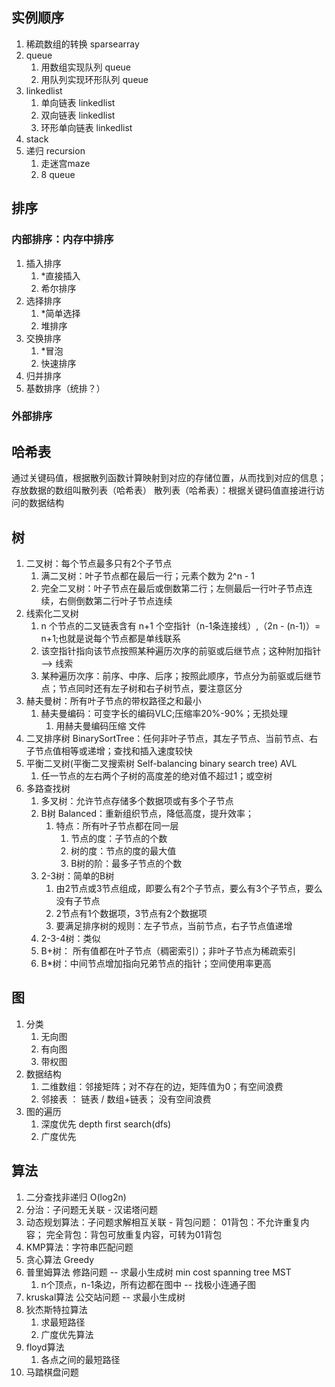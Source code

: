 ## 实例顺序
1. 稀疏数组的转换 sparsearray
2. queue
   1. 用数组实现队列 queue
   2. 用队列实现环形队列 queue
3. linkedlist
   1. 单向链表 linkedlist
   2. 双向链表 linkedlist
   3. 环形单向链表 linkedlist
4. stack
5. 递归 recursion
   1. 走迷宫maze
   2. 8 queue
## 排序
### 内部排序：内存中排序
1. 插入排序
   1. *直接插入
   2. 希尔排序
2. 选择排序
   1. *简单选择
   2. 堆排序
3. 交换排序
   1. *冒泡
   2. 快速排序
4. 归并排序
5. 基数排序（统排？）
### 外部排序

## 哈希表
通过关键码值，根据散列函数计算映射到对应的存储位置，从而找到对应的信息；存放数据的数组叫散列表（哈希表）
散列表（哈希表）：根据关键码值直接进行访问的数据结构

## 树
1. 二叉树：每个节点最多只有2个子节点
   1. 满二叉树：叶子节点都在最后一行；元素个数为 2^n - 1
   2. 完全二叉树：叶子节点在最后或倒数第二行；左侧最后一行叶子节点连续，右侧倒数第二行叶子节点连续
2. 线索化二叉树
   1. n 个节点的二叉链表含有 n+1 个空指针（n-1条连接线）,（2n - (n-1)）= n+1;也就是说每个节点都是单线联系
   2. 该空指针指向该节点按照某种遍历次序的前驱或后继节点；这种附加指针 --> 线索
   3. 某种遍历次序：前序、中序、后序；按照此顺序，节点分为前驱或后继节点；节点同时还有左子树和右子树节点，要注意区分
3. 赫夫曼树：所有叶子节点的带权路径之和最小
   1. 赫夫曼编码：可变字长的编码VLC;压缩率20%-90%；无损处理
      1. 用赫夫曼编码压缩 文件
4. 二叉排序树 BinarySortTree：任何非叶子节点，其左子节点、当前节点、右子节点值相等或递增；查找和插入速度较快
5. 平衡二叉树(平衡二叉搜索树 Self-balancing binary search tree) AVL
   1. 任一节点的左右两个子树的高度差的绝对值不超过1；或空树
6. 多路查找树
   1. 多叉树：允许节点存储多个数据项或有多个子节点
   2. B树 Balanced：重新组织节点，降低高度，提升效率；
      1. 特点：所有叶子节点都在同一层
         1. 节点的度：子节点的个数
         2. 树的度：节点的度的最大值
         3. B树的阶：最多子节点的个数
   3. 2-3树：简单的B树
      1. 由2节点或3节点组成，即要么有2个子节点，要么有3个子节点，要么没有子节点
      2. 2节点有1个数据项，3节点有2个数据项
      3. 要满足排序树的规则：左子节点，当前节点，右子节点值递增
   4. 2-3-4树：类似
   5. B+树： 所有值都在叶子节点（稠密索引）；非叶子节点为稀疏索引
   6. B*树：中间节点增加指向兄弟节点的指针；空间使用率更高
## 图
1. 分类
   1. 无向图
   2. 有向图
   3. 带权图
2. 数据结构
   1. 二维数组：邻接矩阵；对不存在的边，矩阵值为0；有空间浪费
   2. 邻接表 ： 链表 / 数组+链表； 没有空间浪费
3. 图的遍历
   1. 深度优先 depth first search(dfs)
   2. 广度优先
## 算法
1. 二分查找非递归 O(log2n)
2. 分治：子问题无关联 - 汉诺塔问题
3. 动态规划算法：子问题求解相互关联 - 背包问题： 01背包：不允许重复内容； 完全背包：背包可放重复内容，可转为01背包
4. KMP算法：字符串匹配问题
5. 贪心算法 Greedy
6. 普里姆算法 修路问题 -- 求最小生成树 min cost spanning tree MST
   1. n个顶点，n-1条边，所有边都在图中 -- 找极小连通子图
7. kruskal算法 公交站问题 -- 求最小生成树
8. 狄杰斯特拉算法
   1. 求最短路径
   2. 广度优先算法
9. floyd算法
   1. 各点之间的最短路径
10. 马踏棋盘问题